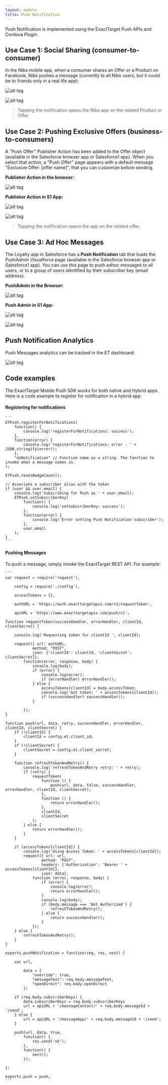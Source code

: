 ```yaml
---
layout: module
title: Push Notification
---
```


Push Notification is implemented using the ExactTarget Push APIs and Cordova Plugin.

## Use Case 1: Social Sharing (consumer-to-consumer)

In the Nibs mobile app, when a consumer shares an Offer or a Product on Facebook, Nibs pushes a message (currently to all Nibs users, but it could be to friends only in a real life app):

![alt tag](https://github.com/ccoenraets/nibs/raw/master/resources/screenshots/push_facebook.png)

![alt tag](https://github.com/ccoenraets/nibs/raw/master/resources/screenshots/push_facebook_notification.png)

> Tapping the notification opens the Nibs app on the related Product or Offer.

## Use Case 2: Pushing Exclusive Offers (business-to-consumers)

A "Push Offer" Publisher Action has been added to the Offer object (available in the Salesforce browser app or Salesforce1 app). When you select that action, a "Push Offer" page appears with a default message "Exclusive Offer: [offer name]", that you can customize before sending.

<strong>Publisher Action in the browser:</strong>

![alt tag](https://github.com/ccoenraets/nibs/raw/master/resources/screenshots/push_offer.png)

<strong>Publisher Action in S1 App:</strong>

![alt tag](https://github.com/ccoenraets/nibs/raw/master/resources/screenshots/push_offer_s1.png)


![alt tag](https://github.com/ccoenraets/nibs/raw/master/resources/screenshots/push_offer_notification.png)

> Tapping the notification opens the app on the related offer.

## Use Case 3: Ad Hoc Messages

The Loyalty app in Salesforce has a <strong>Push Notification</strong> tab that loads the PushAdmin Visualforce page (available in the Salesforce browser app or Salesforce1 app). You can use this page to push adhoc messages to all users, or to a group of users identified by their subscriber key (email address). 

<strong>PushAdmin in the Browser:</strong>

![alt tag](https://github.com/ccoenraets/nibs/raw/master/resources/screenshots/push_adhoc.png)

<strong>Push Admin in S1 App:</strong>

![alt tag](https://github.com/ccoenraets/nibs/raw/master/resources/screenshots/push_adhoc_s1.PNG)


![alt tag](https://github.com/ccoenraets/nibs/raw/master/resources/screenshots/push_adhoc_notification.png)


## Push Notification Analytics

Push Messages analytics can be tracked in the ET dashboard:

![alt tag](https://github.com/ccoenraets/nibs/raw/master/resources/screenshots/push_etdash.png)

## Code examples

The ExactTarget Mobile Push SDK works for both native and Hybrid apps. Here is a code example to register for notification in a hybrid app:

#### Registering for notifications

    ```
    ETPush.registerForNotifications(
        function() {
            console.log('registerForNotifications: success');
        },
        function(error) {
            console.log('registerForNotifications: error - ' + JSON.stringify(error));
        },
        "onNotification" // Function name as a string. The function to invoke when a message comes in.
    );
    
    ETPush.resetBadgeCount();
    
    // Associate a subscriber alias with the token
    if (user && user.email) {
        console.log('Subscribing for Push as ' + user.email);
        ETPush.setSubscriberKey(
            function() {
                console.log('setSubscriberKey: success');
            },
            function(error) {
                console.log('Error setting Push Notification subscriber');
            },
            user.email
        );
    }
    ```

#### Pushing Messages

To push a message, simply invoke the ExactTarget REST API. For example:

    ``` 
    var request = require('request'),
    
        config = require('./config'),
    
        accessTokens = {},
    
        authURL = 'https://auth.exacttargetapis.com/v1/requestToken',
    
        apiURL = 'https://www.exacttargetapis.com/push/v1';
    
    function requestToken(successHandler, errorHandler, clientId, clientSecret) {
    
        console.log('Requesting token for clientId ', clientId);
    
        request({ url: authURL,
                method: "POST",
                json: {'clientId': clientId, 'clientSecret': clientSecret}},
            function(error, response, body) {
                console.log(body);
                if (error) {
                    console.log(error);
                    if (errorHandler) errorHandler();
                } else {
                    accessTokens[clientId] = body.accessToken;
                    console.log('Got token: ' + accessTokens[clientId]);
                    if (successHandler) successHandler();
                }
    
            });
    }
    
    function push(url, data, retry, successHandler, errorHandler, clientId, clientSecret) {
        if (!clientId) {
            clientId = config.et.client_id;
        }
        if (!clientSecret) {
            clientSecret = config.et.client_secret;
        }
    
        function refreshTokenAndRetry() {
            console.log('refreshTokenAndRetry retry: ' + retry);
            if (retry) {
                requestToken(
                    function () {
                        push(url, data, false, successHandler, errorHandler, clientId, clientSecret);
                    },
                    function () {
                        return errorHandler();
                    },
                    clientId,
                    clientSecret
                );
            } else {
                return errorHandler();
            }
        }
    
        if (accessTokens[clientId]) {
            console.log('Using Access Token: ' + accessTokens[clientId]);
            request({ url: url,
                    method: "POST",
                    headers: {'Authorization': 'Bearer ' + accessTokens[clientId]},
                    json: data},
                function (error, response, body) {
                    if (error) {
                        console.log(error);
                        return errorHandler();
                    }
                    console.log(body);
                    if (body.message === 'Not Authorized') {
                        refreshTokenAndRetry();
                    } else {
                        return successHandler();
                    }
                });
        } else {
            refreshTokenAndRetry();
        }
    }
    
    exports.pushNotification = function(req, res, next) {
    
        var url,
    
            data = {
                "override": true,
                "messageText": req.body.messageText,
                "openDirect": req.body.openDirect
            };
    
        if (req.body.subscriberKeys) {
            data.subscriberKeys = req.body.subscriberKeys
            url = apiURL + '/messageContact/' + req.body.messageId + '/send';
        } else {
            url = apiURL + '/messageApp/' + req.body.messageId + '/send';
        }
    
        push(url, data, true,
            function() {
                res.send('ok');
            },
            function() {
                next();
            });
    
    };
    
    exports.push = push;
    ``` 